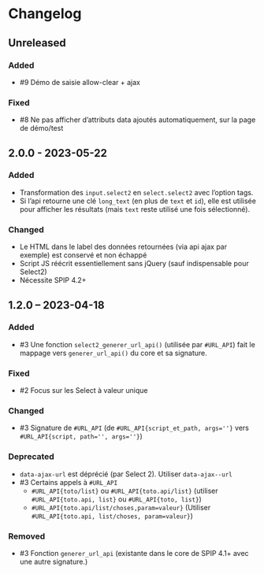 # Changelog

## Unreleased

### Added

- #9 Démo de saisie allow-clear + ajax

### Fixed

- #8 Ne pas afficher d’attributs data ajoutés automatiquement, sur la page de démo/test

## 2.0.0 - 2023-05-22

### Added 

- Transformation des `input.select2` en `select.select2` avec l’option tags.
- Si l’api retourne une clé `long_text` (en plus de `text` et `id`), elle est utilisée pour afficher les résultats (mais `text` reste utilisé une fois sélectionné).

### Changed

- Le HTML dans le label des données retournées (via api ajax par exemple) est conservé et non échappé
- Script JS réécrit essentiellement sans jQuery (sauf indispensable pour Select2)
- Nécessite SPIP 4.2+



## 1.2.0 – 2023-04-18

### Added

- #3 Une fonction `select2_generer_url_api()` (utilisée par `#URL_API`) fait le mappage vers `generer_url_api()` du core et sa signature.

### Fixed

- #2 Focus sur les Select à valeur unique

### Changed

- #3 Signature de `#URL_API` (de `#URL_API{script_et_path, args=''}` vers `#URL_API{script, path='', args=''}`)

### Deprecated

- `data-ajax-url` est déprécié (par Select 2). Utiliser `data-ajax--url`
- #3 Certains appels à `#URL_API` 
  - `#URL_API{toto/list}` ou `#URL_API{toto.api/list}` (utiliser `#URL_API{toto.api, list}` ou `#URL_API{toto, list}`)
  - `#URL_API{toto.api/list/choses,param=valeur}` (Utiliser `#URL_API{toto.api, list/choses, param=valeur}`)

### Removed

- #3 Fonction `generer_url_api` (existante dans le core de SPIP 4.1+ avec une autre signature.)